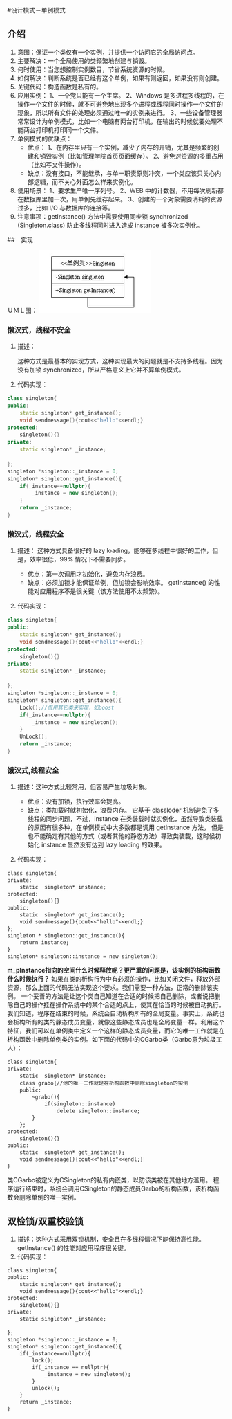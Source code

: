 #设计模式－单例模式

## 介绍
1. 意图：保证一个类仅有一个实例，并提供一个访问它的全局访问点。
2. 主要解决：一个全局使用的类频繁地创建与销毁。
3. 何时使用：当您想控制实例数目，节省系统资源的时候。
4. 如何解决：判断系统是否已经有这个单例，如果有则返回，如果没有则创建。
5. 关键代码：构造函数是私有的。
6. 应用实例： 1、一个党只能有一个主席。 2、Windows 是多进程多线程的，在操作一个文件的时候，就不可避免地出现多个进程或线程同时操作一个文件的现象，所以所有文件的处理必须通过唯一的实例来进行。 3、一些设备管理器常常设计为单例模式，比如一个电脑有两台打印机，在输出的时候就要处理不能两台打印机打印同一个文件。
7. 单例模式的优缺点：
	- 优点： 1、在内存里只有一个实例，减少了内存的开销，尤其是频繁的创建和销毁实例（比如管理学院首页页面缓存）。 2、避免对资源的多重占用（比如写文件操作）。
	- 缺点：没有接口，不能继承，与单一职责原则冲突，一个类应该只关心内部逻辑，而不关心外面怎么样来实例化。
8. 使用场景： 1、要求生产唯一序列号。 2、WEB 中的计数器，不用每次刷新都在数据库里加一次，用单例先缓存起来。 3、创建的一个对象需要消耗的资源过多，比如 I/O 与数据库的连接等。
9. 注意事项：getInstance() 方法中需要使用同步锁 synchronized (Singleton.class) 防止多线程同时进入造成 instance 被多次实例化。

##　实现

ＵＭＬ图：
![](uml/单例模式.gif)

### 懒汉式，线程不安全
1. 描述：

	这种方式是最基本的实现方式，这种实现最大的问题就是不支持多线程。因为没有加锁 synchronized，所以严格意义上它并不算单例模式。
2. 代码实现：

```c++
class singleton{
public:
	static singleton* get_instance();
	void sendmessage(){cout<<"hello"<<endl;}
protected:
	singleton(){}
private:
	static singleton* _instance;

};
singleton *singleton::_instance = 0;
singleton* singleton::get_instance(){
	if(_instance==nullptr){
		_instance = new singleton();
	}
	return _instance;
}
```
### 懒汉式，线程安全

1. 描述：
	这种方式具备很好的 lazy loading，能够在多线程中很好的工作，但是，效率很低，99% 情况下不需要同步。
	- 优点：第一次调用才初始化，避免内存浪费。
	- 缺点：必须加锁才能保证单例，但加锁会影响效率。
	getInstance() 的性能对应用程序不是很关键（该方法使用不太频繁）。

2. 代码实现：

```c++
class singleton{
public:
	static singleton* get_instance();
	void sendmessage(){cout<<"hello"<<endl;}
protected:
	singleton(){}
private:
	static singleton* _instance;

};
singleton *singleton::_instance = 0;
singleton* singleton::get_instance(){
	Lock();//借用其它类来实现，如boost
	if(_instance==nullptr){
		_instance = new singleton();
	}
	UnLock();
	return _instance;
}

```
### 饿汉式,线程安全
1. 描述：这种方式比较常用，但容易产生垃圾对象。
	- 优点：没有加锁，执行效率会提高。
	- 缺点：类加载时就初始化，浪费内存。
	它基于 classloder 机制避免了多线程的同步问题，不过，instance 在类装载时就实例化，虽然导致类装载的原因有很多种，在单例模式中大多数都是调用 getInstance 方法， 但是也不能确定有其他的方式（或者其他的静态方法）导致类装载，这时候初始化 instance 显然没有达到 lazy loading 的效果。

2. 代码实现：

```
class singleton{
private:
	static  singleton* instance;
protected:
	singleton(){}
public:
	static  singleton* get_instance();
	void sendmessage(){cout<<"hello"<<endl;}
};
singleton * singleton::get_instance(){
	return instance;
}
singleton* singleton::instance = new singleton();
```

**m_pInstance指向的空间什么时候释放呢？更严重的问题是，该实例的析构函数什么时候执行？**
如果在类的析构行为中有必须的操作，比如关闭文件，释放外部资源，那么上面的代码无法实现这个要求。我们需要一种方法，正常的删除该实例。
一个妥善的方法是让这个类自己知道在合适的时候把自己删除，或者说把删除自己的操作挂在操作系统中的某个合适的点上，使其在恰当的时候被自动执行。
我们知道，程序在结束的时候，系统会自动析构所有的全局变量。事实上，系统也会析构所有的类的静态成员变量，就像这些静态成员也是全局变量一样。利用这个特征，我们可以在单例类中定义一个这样的静态成员变量，而它的唯一工作就是在析构函数中删除单例类的实例。如下面的代码中的CGarbo类（Garbo意为垃圾工人）：

```
class singleton{
private:
	static  singleton* instance;
	class grabo{//他的唯一工作就是在析构函数中删除singleton的实例
	public:
		~grabo(){
			if(singleton::instance)
				delete singleton::instance;
		}
	};
protected:
	singleton(){}
public:
	static  singleton* get_instance();
	void sendmessage(){cout<<"hello"<<endl;}
}
```
类CGarbo被定义为CSingleton的私有内嵌类，以防该类被在其他地方滥用。
程序运行结束时，系统会调用CSingleton的静态成员Garbo的析构函数，该析构函数会删除单例的唯一实例。


## 双检锁/双重校验锁

1. 描述：这种方式采用双锁机制，安全且在多线程情况下能保持高性能。
	getInstance() 的性能对应用程序很关键。
2. 代码实现：

```
class singleton{
public:
	static singleton* get_instance();
	void sendmessage(){cout<<"hello"<<endl;}
protected:
	singleton(){}
private:
	static singleton* _instance;

};
singleton *singleton::_instance = 0;
singleton* singleton::get_instance(){
	if(_instance==nullptr){
		lock();
		if(_instance == nullptr){
			_instance = new singleton();
		}
		unlock();
	}
	return _instance;
}
```